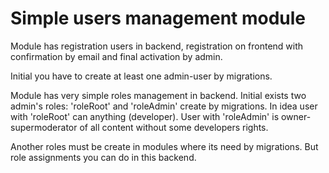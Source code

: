 
Simple users management module
==============================

Module has registration users in backend,
registration on frontend with confirmation by email
and final activation by admin.

Initial you have to create at least one admin-user by migrations.

Module has very simple roles management in backend.
Initial exists two admin's roles: 'roleRoot' and 'roleAdmin' create by migrations.
In idea user with 'roleRoot' can anything (developer).
User with 'roleAdmin' is owner-supermoderator of all content without some developers rights.

Another roles must be create in modules where its need by migrations.
But role assignments you can do in this backend.
